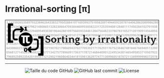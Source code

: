 # Irrational-sorting [π]
<div align="center"><img alt="banniere" align="center"  height="50%" width="100%" src="photos/TPI_banner.png"></div>

___

<div align=center>
  <img alt="Taille du code GitHub" src="https://img.shields.io/github/languages/code-size/Wanous/Irrational-sorting?label=taille%20du%20code">
  <img alt="GitHub last commit" src="https://img.shields.io/github/last-commit/Wanous/Irrational-sorting?logo=github&style=plastic">
  <img alt="License" src="https://img.shields.io/github/license/Wanous/Irrational-sorting?style=plastic">
</div>
<br>
